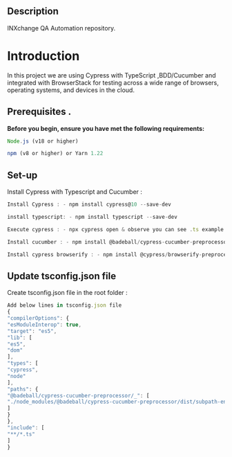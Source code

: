## Description

INXchange QA Automation repository.

# Introduction

In this project we are using Cypress with TypeScript ,BDD/Cucumber and integrated with BrowserStack for testing across a wide range of browsers, operating systems, and devices in the cloud.


## Prerequisites .

**Before you begin, ensure you have met the following requirements:**

```javascript
Node.js (v18 or higher)

npm (v8 or higher) or Yarn 1.22
```

## Set-up

Install Cypress with Typescript and Cucumber :

```javascript
Install Cypress : - npm install cypress@10 --save-dev

install typescript: - npm install typescript --save-dev

Execute cypress : - npx cypress open & observe you can see .ts example and required files

Install cucumber : - npm install @badeball/cypress-cucumber-preprocessor_

Install cypress browserify : - npm install @cypress/browserify-preprocessor_
```

## Update tsconfig.json file
Create tsconfig.json file in the root folder :

```javascript
Add below lines in tsconfig.json file
{
"compilerOptions": {
"esModuleInterop": true,
"target": "es5",
"lib": [
"es5",
"dom"
],
"types": [
"cypress",
"node"
],
"paths": {
"@badeball/cypress-cucumber-preprocessor/_": [
"./node_modules/@badeball/cypress-cucumber-preprocessor/dist/subpath-entrypoints/_"
]
}
},
"include": [
"**/*.ts"
]
}
```